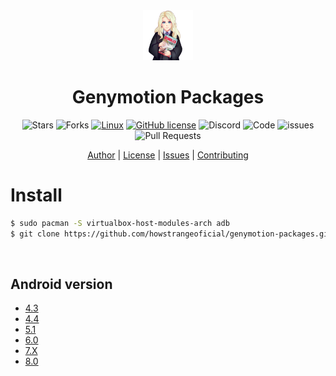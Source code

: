 <div align="center">
    <a href="#">
      <img height="80" width="80" alt="project-icon" src="stik.png">
    </a>
    <h1>Genymotion Packages</h1>

![Stars](https://img.shields.io/github/stars/howstrangeoficial/genymotion)
![Forks](https://img.shields.io/github/forks/howstrangeoficial/genymotion)
[![Linux](https://svgshare.com/i/Zhy.svg)](https://svgshare.com/i/Zhy.svg)
[![GitHub license](https://img.shields.io/github/license/Naereen/StrapDown.js.svg)](license)
![Discord](https://img.shields.io/discord/928742162219270175?label=Discord)
![Code](https://img.shields.io/github/languages/code-size/howstrangeoficial/genymotion)
![issues](https://img.shields.io/github/issues/howstrangeoficial/genymotion)
![Pull Requests](https://img.shields.io/github/issues-pr-raw/howstrangeoficial/genymotion)

[Author](https://github.com/howstrangeoficial) |
[License](license) |
[Issues](https://github.com/howstrangeoficial/genymotion/issues) |
[Contributing](contributing.md)

</div>

# Install
```bash
$ sudo pacman -S virtualbox-host-modules-arch adb
$ git clone https://github.com/howstrangeoficial/genymotion-packages.git
```

<br>

## Android version

* [4.3](/package/Genymotion-ARM-Translation_for_4.3.zip)
* [4.4](/package/Genymotion-ARM-Translation_for_4.4.zip)
* [5.1](/package/Genymotion-ARM-Translation_for_5.1.zip)
* [6.0](/package/Genymotion-ARM-Translation_for_6.0.zip)
* [7.X](/package/Genymotion-ARM-Translation_for_7.X.zip)
* [8.0](/package/Genymotion-ARM-Translation_for_8.0.zip)
